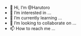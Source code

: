 - 👋 Hi, I’m @Harutoro
- 👀 I’m interested in ...
- 🌱 I’m currently learning ...
- 💞️ I’m looking to collaborate on ...
- 📫 How to reach me ...

<!---
Harutoro/Harutoro is a ✨ special ✨ repository because its `README.md` (this file) appears on your GitHub profile.
You can click the Preview link to take a look at your changes.
--->
